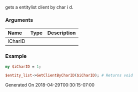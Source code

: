 gets a entitylist client by char i d.
### Arguments
**Name**|**Type**|**Description**
:---|:---|:---
iCharID||

### Example

```perl
my $iCharID = 1;

$entity_list->GetClientByCharID($iCharID); # Returns void
```


Generated On 2018-04-29T00:30:15-07:00